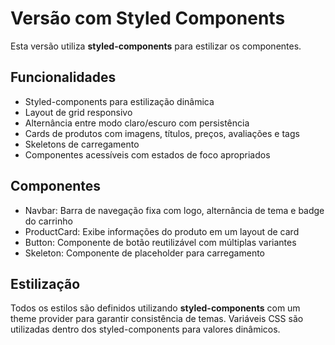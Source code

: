 # Versão com Styled Components

Esta versão utiliza **styled-components** para estilizar os componentes.

## Funcionalidades

- Styled-components para estilização dinâmica
- Layout de grid responsivo
- Alternância entre modo claro/escuro com persistência
- Cards de produtos com imagens, títulos, preços, avaliações e tags
- Skeletons de carregamento
- Componentes acessíveis com estados de foco apropriados

## Componentes

- Navbar: Barra de navegação fixa com logo, alternância de tema e badge do carrinho
- ProductCard: Exibe informações do produto em um layout de card
- Button: Componente de botão reutilizável com múltiplas variantes
- Skeleton: Componente de placeholder para carregamento

## Estilização

Todos os estilos são definidos utilizando **styled-components** com um theme provider para garantir consistência de temas. Variáveis CSS são utilizadas dentro dos styled-components para valores dinâmicos.
